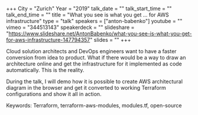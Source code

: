 +++
City = "Zurich"
Year = "2019"
talk_date = ""
talk_start_time = ""
talk_end_time = ""
title = "What you see is what you get … for AWS infrastructure"
type = "talk"
speakers = ["anton-babenko"]
youtube = ""
vimeo = "344513143"
speakerdeck = ""
slideshare = "https://www.slideshare.net/AntonBabenko/what-you-see-is-what-you-get-for-aws-infrastructure-147794357"
slides = ""
+++

Cloud solution architects and DevOps engineers want to have a faster conversion from idea
to product. What if there would be a way to draw an architecture online and get the
infrastructure for it implemented as code automatically. This is the reality.

During the talk, I will demo how it is possible to create AWS architectural diagram in the
browser and get it converted to working Terraform configurations and show it all in action.

Keywords: Terraform, terraform-aws-modules, modules.tf, open-source
